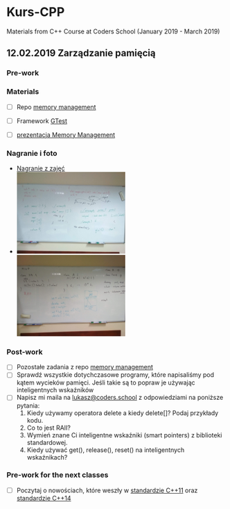 # Kurs-CPP
Materials from C++ Course at Coders School (January 2019 - March 2019)

## 12.02.2019 Zarządzanie pamięcią

### Pre-work 

### Materials
- [ ] Repo [memory management](https://github.com/LordLukin/memory_management)
- [ ] Framework [GTest](https://github.com/google/googletest/blob/master/googletest/docs/primer.md)
- [ ] [prezentacja Memory Management](memory_management.pdf)


### Nagranie i foto
- [Nagranie z zajęć](https://www.youtube.com/watch?v=OJCKdOFSRm0&feature=youtu.be)
- <img src="argv.jpg" width="250px"> <img src="dependency_injection.jpg" width="250px">


### Post-work
- [ ] Pozostałe zadania z repo [memory management](https://github.com/LordLukin/memory_management)
- [ ] Sprawdź wszystkie dotychczasowe programy, które napisaliśmy pod kątem wycieków pamięci. Jeśli takie są to popraw je używając inteligentnych wskaźników
- [ ] Napisz mi maila na lukasz@coders.school z odpowiedziami na poniższe pytania:
  1. Kiedy używamy operatora delete a kiedy delete[]? Podaj przykłady kodu.
  1. Co to jest RAII?
  1. Wymień znane Ci inteligentne wskaźniki (smart pointers) z biblioteki standardowej.
  1. Kiedy używać get(), release(), reset() na inteligentnych wskaźnikach?

### Pre-work for the next classes
- [ ] Poczytaj o nowościach, które weszły w [standardzie C++11](https://en.wikipedia.org/wiki/C%2B%2B11) oraz [standardzie C++14](https://en.wikipedia.org/wiki/C%2B%2B14)


